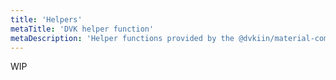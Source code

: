 ```yaml
---
title: 'Helpers'
metaTitle: 'DVK helper function'
metaDescription: 'Helper functions provided by the @dvkiin/material-commons package'
---
```


WIP
